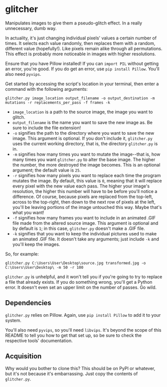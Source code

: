 # glitcher
Manipulates images to give them a pseudo-glitch effect. In a really unnecessary, dumb way.

In actuality, it's just changing individual pixels' values a certain number of times. It selects each value randomly, then replaces them with a random, different value (hopefully!). Like pixels remain alike through all permutations. This effect is probably more noticeable in images with higher resolutions.

Ensure that you have Pillow installed! If you can `import PIL` without getting an error, you're good. If you do get an error, use `pip install Pillow`. You'll also need `pyvips`.

Get started by accessing the script's location in your terminal, then enter a command with the following arguments:

```
glitcher.py image_location output_filename -o output_destination -m mutations -r replacements_per_pass -f frames -k
```

- `image_location` is a path to the source image, the image you want to glitch.
- `output_filename` is the name you want to save the new image as. Be sure to include the file extension!
- `-o` signifies the path to the directory where you want to save the new image. This argument is optional. If you don't include it, `glitcher.py` uses the current working directory, that is, the directory `glitcher.py` is in.
- `-m` signifies how many times you want to mutate the image--that is, how many times you want `glitcher.py` to alter the base image. The higher the number, the more destroyed the image becomes. This is an optional argument; the default value is `25`.
- `-r` signifies how many pixels you want to replace each time the program mutates the image. By default, this value is `0`, meaning that it will replace every pixel with the new value each pass. The higher your image's resolution, the higher this number will have to be before you'll notice a difference. Of course, because pixels are replaced from the top-left, across to the top-right, then down to the next row of pixels at the left, you'll be leaving portions of the image untouched this way. Maybe that's what you want!
- `-f` signifies how many frames you want to include in an animated .GIF file made from the altered source image. This argument is optional and by default is `1`; in this case, `glitcher.py` doesn't make a .GIF file.
- `-k` signifies that you want to keep the individual pictures used to make an animated .GIF file. It doesn't take any arguments; just include `-k` and you'll keep the images.

So, for example:

```
glitcher.py C:\Users\User\Desktop\source.jpg transformed.jpg -o C:\Users\User\Desktop\ -m 50 -r 100
```

`glitcher.py` is unhelpful, and it won't tell you if you're going to try to replace a file that already exists. If you do something wrong, you'll get a Python error. It doesn't even set an upper limit on the number of passes. Go wild.

## Dependencies

`glitcher.py` relies on Pillow. Again, use `pip install Pillow` to add it to your system.

You'll also need `pyvips`, so you'll need `libvips`. It's beyond the scope of this README to tell you how to get that set up, so be sure to check the respective tools' documentation.

## Acquisition

Why would you bother to clone this? This should be on PyPI or whatever, but it's not because it's embarrassing. Just copy the contents of `glitcher.py`.
